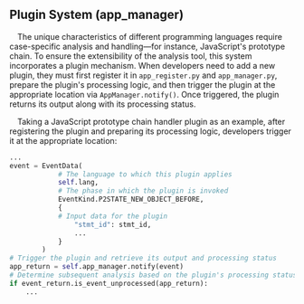 ## Plugin System (app_manager)

&emsp;The unique characteristics of different programming languages require case-specific analysis and handling—for instance, JavaScript's prototype chain. To ensure the extensibility of the analysis tool, this system incorporates a plugin mechanism. When developers need to add a new plugin, they must first register it in `app_register.py` and `app_manager.py`, prepare the plugin's processing logic, and then trigger the plugin at the appropriate location via `AppManager.notify()`. Once triggered, the plugin returns its output along with its processing status.  

&emsp;Taking a JavaScript prototype chain handler plugin as an example, after registering the plugin and preparing its processing logic, developers trigger it at the appropriate location:  

```python  
...  
event = EventData(  
            # The language to which this plugin applies  
            self.lang,  
            # The phase in which the plugin is invoked  
            EventKind.P2STATE_NEW_OBJECT_BEFORE,  
            {  
            # Input data for the plugin  
                "stmt_id": stmt_id,  
                ...              
            }  
        )  
# Trigger the plugin and retrieve its output and processing status  
app_return = self.app_manager.notify(event)  
# Determine subsequent analysis based on the plugin's processing status  
if event_return.is_event_unprocessed(app_return):  
    ...  
```  
